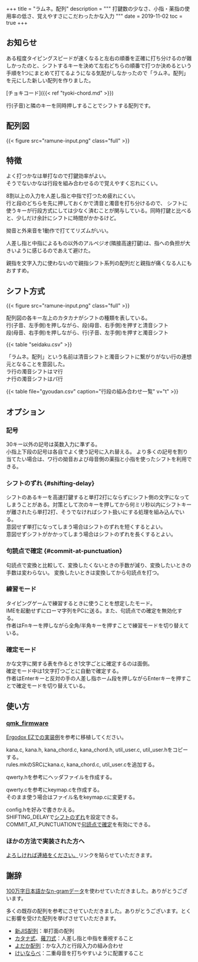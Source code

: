 +++
title = "ラムネ。配列"
description = """
打鍵数の少なさ、小指・薬指の使用率の低さ、覚えやすさにこだわったかな入力
"""
date = 2019-11-02
toc = true
+++
<!--more-->

## お知らせ
ある程度タイピングスピードが速くなると左右の順番を正確に打ち分けるのが難しかったのと、シフトするキーを決めて左右どちらの順番で打つか決めるという手順を1つにまとめて打てるようになる気配がしなかったので「ラムネ。配列」を元にした新しい配列を作りました。

[チョキコード]({{< ref "tyoki-chord.md" >}})

行(子音)と隣のキーを同時押しすることでシフトする配列です。

## 配列図

{{< figure src="ramune-input.png"
	class="full" >}}

## 特徴
よく打つかなは単打なので打鍵効率がよい。<br>
そうでないかなは行段を組み合わせるので覚えやすく忘れにくい。

8割以上の入力を人差し指と中指で打つため疲れにくい。<br>
行と段のどちらを先に押しておくかで清音と濁音を打ち分けるので、
シフトに使うキーが行段方式にしては少なく済むことが関与している。同時打鍵と比べると、少しだけ余計にシフトに時間がかかるけど。

拗音と外来音を1動作で打ててリズムがいい。

人差し指と中指によるもの以外のアルペジオ(隣接高速打鍵)は、指への負担が大きいように感じるのであえて避けた。

親指を文字入力に使わないので親指シフト系列の配列だと親指が痛くなる人にもおすすめ。

## シフト方式
{{< figure src="ramune-input.png"
	class="full" >}}

配列図の各キー左上のカタカナがシフトの種類を表している。<br>
行(子音、左手側)を押しながら、段(母音、右手側)を押すと清音シフト<br>
段(母音、右手側)を押しながら、行(子音、左手側)を押すと濁音シフト

{{< table "seidaku.csv" >}}

「ラムネ。配列」という名前は清音シフトと濁音シフトに繋がりがない行の連想元となることを意図した。<br>
ラ行の濁音シフトはマ行<br>
ナ行の濁音シフトはパ行<br>

{{< table file="gyoudan.csv" caption="行段の組み合わせ一覧" v="t" >}}

## オプション
### 記号
30キー以外の記号は英数入力に準ずる。<br>
小指上下段の記号は各自でよく使う記号に入れ替える。
より多くの記号を割り当てたい場合は、ワ行の拗音および母音側の薬指と小指を使ったシフトを利用できる。

### シフトのずれ {#shifting-delay}
シフトのあるキーを高速打鍵すると単打2打にならずにシフト側の文字になってしまうことがある。対策として次のキーを押してから何ミリ秒以内にシフトキーが離されたら単打2打、そうでなければシフト扱いにする処理を組み込んでいる。<br>
意図せず単打になってしまう場合はシフトのずれを短くするとよい。<br>
意図せずシフトがかかってしまう場合はシフトのずれを長くするとよい。

### 句読点で確定 {#commit-at-punctuation}
句読点で変換と比較して、変換したくないときの手数が減り、変換したいときの手数は変わらない。
変換したいときは変換してから句読点を打つ。

### 練習モード
タイピングゲームで練習するときに使うことを想定したモード。<br>
IMEを起動せずにローマ字列をPCに送る。また、句読点での確定を無効化する。<br>
作者はFnキーを押しながら全角/半角キーを押すことで練習モードを切り替えている。

### 確定モード
かな文字に関する表を作るとき1文字ごとに確定するのは面倒。<br>
確定モード中は1文字打つごとに自動で確定する。<br>
作者はEnterキーと反対の手の人差し指ホーム段を押しながらEnterキーを押すことで確定モードを切り替えている。

## 使い方
### [qmk_firmware][qmk firmware]
[Ergodox EZでの実装例][qmk ergodox]を参考に移植してください。

kana.c, kana.h, kana_chord.c, kana_chord.h, util_user.c, util_user.hをコピーする。<br>
rules.mkのSRCにkana.c, kana_chord.c, util_user.cを追加する。

qwerty.hを参考にヘッダファイルを作成する。

qwerty.cを参考にkeymap.cを作成する。<br>
そのまま使う場合はファイル名をkeymap.cに変更する。

config.hを好みで書きかえる。<br>
SHIFTING_DELAYで[シフトのずれ](#shifting-delay)を設定できる。<br>
COMMIT_AT_PUNCTUATIONで[句読点で確定](#commit-at-punctuation)を有効にできる。

### ほかの方法で実装された方へ
[よろしければ連絡をください。](#comment)リンクを貼らせていただきます。

## 謝辞
[100万字日本語かなn-gramデータ][100man]を使わせていただきました。ありがとうございます。

多くの既存の配列を参考にさせていただきました。ありがとうございます。とくに影響を受けた配列を挙げさせていただきます。

- [新JIS配列][new jis]：単打面の配列
- [カタナ式][katana]、[薙刀式][naginata]：人差し指と中指を重視すること
- [よだか配列][yodaka]：かな入力と行段入力の組み合わせ
- [けいならべ][keinarabe]：二重母音を打ちやすいように配置すること

[qmk firmware]:https://github.com/qmk/qmk_firmware
[qmk ergodox]:https://github.com/h-youhei/qmk_keymap/tree/557e227ae63efe0255faaf0b095bd4ae2bb70434
[100man]:https://kouy.exblog.jp/9731073
[new jis]:https://ja.wikipedia.org/wiki/%E6%96%B0JIS%E9%85%8D%E5%88%97
[katana]:http://oookaworks.seesaa.net/article/455391788.html
[naginata]:http://oookaworks.seesaa.net/article/456099128.html
[yodaka]:https://github.com/semialt/yodaka
[keinarabe]:http://web1.nazca.co.jp/kouy/keinarabe/
